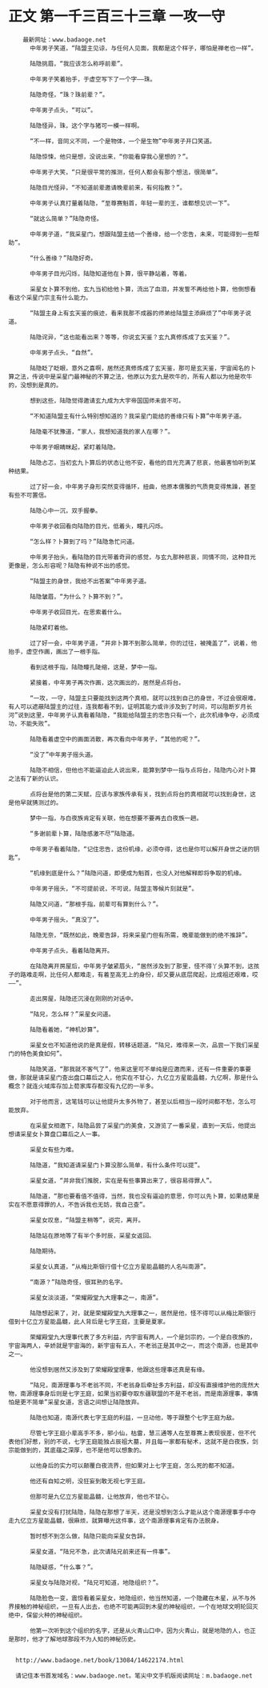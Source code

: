 # 正文 第一千三百三十三章 一攻一守
        最新网址：www.badaoge.net
          中年男子笑道，“陆盟主见谅，与任何人见面，我都是这个样子，哪怕是禅老也一样”。
      
          陆隐挑眉，“我应该怎么称呼前辈”。
      
          中年男子笑着抬手，于虚空写下了一个字——珠。
      
          陆隐奇怪，“珠？珠前辈？”。
      
          中年男子点头，“可以”。
      
          陆隐怪异，珠，这个字与猪可一模一样啊。
      
          “不一样，音同义不同，一个是物体，一个是生物”中年男子开口笑道。
      
          陆隐惊悚，他只是想，没说出来，“你能看穿我心里想的？”。
      
          中年男子大笑，“只是很平常的推测，任何人都会有那个想法，很简单”。
      
          陆隐目光怪异，“不知道前辈邀请晚辈前来，有何指教？”。
      
          中年男子认真打量着陆隐，“至尊赛魁首，年轻一辈的王，谁都想见识一下”。
      
          “就这么简单？”陆隐奇怪。
      
          中年男子道，“我采星门，想跟陆盟主结一个善缘，给一个忠告，未来，可能得到一些帮助”。
      
          “什么善缘？”陆隐好奇。
      
          中年男子目光闪烁，陆隐知道他在卜算，很平静站着，等着。
      
          采星女卜算不到他，玄九当初给他卜算，流出了血泪，并发誓不再给他卜算，他倒想看看这个采星门宗主有什么能力。
      
          “陆盟主身上有玄天鉴的痕迹，看来我那不成器的师弟给陆盟主添麻烦了”中年男子说道。
      
          陆隐诧异，“这也能看出来？等等，你说玄天鉴？玄九真修炼成了玄天鉴？”。
      
          中年男子点头，“自然”。
      
          陆隐眨了眨眼，意外之喜啊，居然还真修炼成了玄天鉴，那可是玄天鉴，宇宙闻名的卜算之法，传说中是采星门最神秘的不算之法，他原以为玄九是吹牛的，所有人都以为他是吹牛的，没想到是真的。
      
          想到这些，陆隐觉得邀请玄九成为大宇帝国国师未尝不可。
      
          “不知道陆盟主有什么特别想知道的？我采星门能结的善缘只有卜算”中年男子道。
      
          陆隐毫不犹豫道，“家人，我想知道我的家人在哪？”。
      
          中年男子眼睛眯起，紧盯着陆隐。
      
          陆隐忐忑，当初玄九卜算后的状态让他不安，看他的目光充满了悲哀，他最害怕听到某种结果。
      
          过了好一会，中年男子身形突然变得循环，扭曲，他原本儒雅的气质竟变得焦躁，甚至有些不可置信。
      
          陆隐心中一沉，双手握拳。
      
          中年男子收回看向陆隐的目光，低着头，瞳孔闪烁。
      
          “怎么样？卜算到了吗？”陆隐急忙问道。
      
          中年男子抬头，看陆隐的目光带着奇异的感觉，与玄九那种悲哀，同情不同，这种目光更像是，怎么形容呢？陆隐有种说不出的感觉。
      
          “陆盟主的身世，我给不出答案”中年男子道。
      
          陆隐皱眉，“为什么？卜算不到？”。
      
          中年男子收回目光，在思索着什么。
      
          陆隐紧盯着他。
      
          过了好一会，中年男子道，“并非卜算不到那么简单，你的过往，被掩盖了”，说着，他抬手，虚空作画，画出了一根手指。
      
          看到这根手指，陆隐瞳孔陡缩，这是，梦中一指。
      
          紧接着，中年男子再次作画，这次画出的，居然是点将台。
      
          “一攻，一守，陆盟主只要能找到这两个真相，就可以找到自己的身世，不过会很艰难，有人可以遮蔽陆盟主的过往，连我都看不到，证明其能力或许涉及到了时间，可以阻断岁月长河”说到这里，中年男子认真看着陆隐，“我能给陆盟主的忠告只有一个，此次机缘争夺，必须成功，不能失败”。
      
          陆隐看着虚空中的画面消散，再次看向中年男子，“其他的呢？”。
      
          “没了”中年男子摇头道。
      
          陆隐不相信，但他也不能逼迫此人说出来，能算到梦中一指与点将台，陆隐内心对卜算之法有了新的认识。
      
          点将台是他的第二天赋，应该与家族传承有关，找到点将台的真相就可以找到身世，这是他早就猜测过的。
      
          梦中一指，与白夜族肯定有关联，他在想要不要再去白夜族一趟。
      
          “多谢前辈卜算，陆隐感激不尽”陆隐道。
      
          中年男子看着陆隐，“记住忠告，这份机缘，必须夺得，这也是你可以解开身世之谜的钥匙”。
      
          “机缘到底是什么？”陆隐问道，即便成为魁首，也没人对他解释即将争取的机缘。
      
          中年男子摇头，“不可提前说，不可说，陆盟主等候片刻就是”。
      
          陆隐又问道，“那根手指，前辈可有算到什么？”。
      
          中年男子摇头，“真没了”。
      
          陆隐无奈，“既然如此，晚辈告辞，将来采星门但有所需，晚辈能做到的绝不推辞”。
      
          中年男子点头，看着陆隐离开。
      
          在陆隐离开房屋后，中年男子皱紧眉头，“居然涉及到了那里，怪不得丫头算不到，这孩子的路难走啊，比任何人都难走，有着至高无上的身份，却又要从底层爬起，比成祖还艰难，哎——”。
      
          走出房屋，陆隐还沉浸在刚刚的对话中。
      
          “陆兄，怎么样？”采星女问道。
      
          陆隐看着她，“神机妙算”。
      
          采星女也不知道他说的是真是假，转移话题道，“陆兄，难得来一次，品尝一下我们采星门的特色美食如何”。
      
          陆隐笑道，“那我就不客气了”，他来这里可不单纯是应邀而来，还有一件重要的事要做，那就是请采星门查出盘口幕后之人，他实在不甘心，九亿立方星能晶髓，九亿啊，那是什么概念？就连火域库存加上荀家库存都没有九亿的一半多。
      
          对于他而言，这笔钱可以让他提升太多外物了，甚至以后相当一段时间都不愁，怎么可能放弃。
      
          在采星女相邀下，陆隐品尝了采星门的美食，又游览了一番采星，直到一天后，他提出想请采星女卜算盘口幕后之人一事。
      
          采星女有些为难。
      
          陆隐道，“我知道请采星门卜算没那么简单，有什么条件可以提”。
      
          采星女道，“并非我们推脱，实在是有些事算出来了，很容易得罪人”。
      
          陆隐道，“那也要看值不值得，当然，我也没有逼迫的意思，你可以先卜算，如果结果是实在不愿意得罪的人，不告诉我也无妨，我自己查”。
      
          采星女叹息，“陆盟主稍等”，说完，离开。
      
          陆隐站在原地等了有半个多时辰，采星女返回。
      
          陆隐期待。
      
          采星女认真道，“从梅比斯银行借十亿立方星能晶髓的人名叫南源”。
      
          “南源？”陆隐奇怪，很耳熟的名字。
      
          采星女淡淡道，“荣耀殿堂九大理事之一，南源”。
      
          陆隐想起来了，对，就是荣耀殿堂九大理事之一，居然是他，怪不得可以从梅比斯银行借到十亿立方星能晶髓，此人背后是七字王庭，主要是夏家。
      
          荣耀殿堂九大理事代表了多方利益，内宇宙有两人，一个是剑宗的，一个是白夜族的，宇宙海两人，辛娇就是宇宙海的，新宇宙有五人，不老翁正是其中之一，而这个南源，也是其中之一。
      
          他没想到居然又涉及到了荣耀殿堂理事，他跟这些理事还真是有缘。
      
          “陆兄，南源理事与不老翁不同，不老翁身后牵扯多方利益，却没有直接维护他的庞然大物，南源理事身后则是七字王庭，如果当初要夺取东疆联盟的不是不老翁，而是南源理事，事情怕是更不简单”采星女道，言语之间想让陆隐放弃。
      
          陆隐也知道，南源代表七字王庭的利益，一旦动他，等于跟整个七字王庭为敌。
      
          尽管七字王庭小辈高手不多，邪小仙，枯雷，慧三通等人在至尊赛上表现很差，但不代表他们好惹，别的不说，七字王庭能独占辰祖大墓，并且每一家都有秘术，这就不是白夜族，剑宗能做到的，其底蕴之深厚，也不是他可以想象的。
      
          以他身后的实力可以颠覆白夜流界，但如果对上七字王庭，怎么死的都不知道。
      
          他还有自知之明，没狂妄到敢无视七字王庭。
      
          但那可是九亿立方星能晶髓，让他放弃，他也不甘心。
      
          采星女没有打扰陆隐，陆隐在那想了半天，还是没想到怎么才能从这个南源理事手中夺走九亿立方星能晶髓，很麻烦，就算曝光这件事，这个南源理事肯定有办法脱身。
      
          暂时想不到怎么做，陆隐只能向采星女告辞。
      
          采星女道，“陆兄不急，此次请陆兄前来还有一件事”。
      
          陆隐疑惑，“什么事？”。
      
          采星女与陆隐对视，“陆兄可知道，地隐组织？”。
      
          陆隐脸色一变，震惊看着采星女，地隐组织，他当然知道，一个隐藏在木星，从不与外界接触的神秘组织，一旦有人出去，也绝不可能再回到木星的神秘组织，一个在地球文明轮回灭绝中，保留火种的神秘组织。
      
          他第一次听到这个组织的名字，还是从火青山口中，因为火青山，就是地隐的人，也正是那时，他才了解地球那段不为人知的神秘历史。
      
      
      http://www.badaoge.net/book/13084/14622174.html
      
      请记住本书首发域名：www.badaoge.net。笔尖中文手机版阅读网址：m.badaoge.net